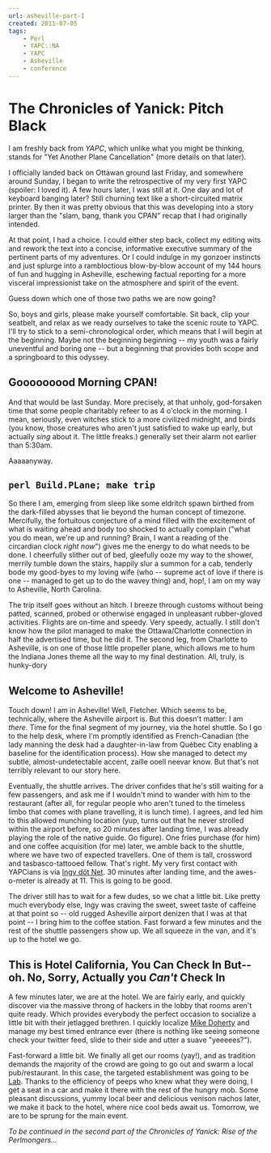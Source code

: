```yaml
---
url: asheville-part-I
created: 2011-07-05
tags:
    - Perl
    - YAPC::NA
    - YAPC
    - Asheville
    - conference
---
```


# The Chronicles of Yanick: Pitch Black

I am freshly back from *YAPC*, which unlike what you might
be thinking, stands for "Yet Another Plane Cancellation" (more details 
on that later).

I officially landed back on Ottawan ground last Friday, and somewhere around Sunday, 
I began to write the retrospective of my very first YAPC (spoiler: I loved it). 
A few hours later, I was still at it. One day and lot of keyboard banging
later? Still churning text like a short-circuited matrix printer.  By then it
was pretty obvious that this was developing into a story larger than the 
"slam, bang, thank you CPAN" recap that I had originally intended.

At that point, I had a choice. I could either step back, collect my editing
wits and rework the text into a concise, informative executive summary of 
the pertinent parts of my adventures. Or I could indulge in my gonzoer instincts
and just splurge into a rambloctious blow-by-blow account of my 144 hours of
fun and hugging in Asheville, eschewing factual reporting for a more
visceral impressionist take on the atmosphere and spirit of the event. 

Guess down which one of those two paths we are now going?

So, boys and girls, please make yourself comfortable. Sit back, 
clip your seatbelt, and relax as we ready ourselves to 
take the scenic route to YAPC.
I'll try to stick to a semi-chronological order,
which means that I will begin at the beginning.
Maybe not the beginning beginning -- my youth was a fairly
uneventful and boring one -- but a beginning that provides
both scope and a springboard to this odyssey.

## Gooooooood Morning CPAN!

And that would be last Sunday. More precisely, at that 
unholy, god-forsaken time that some people charitably refeer
to as 4 o'clock in the morning. I mean, seriously, even witches
stick to a more civilized midnight, and 
birds (you know, those creatures who aren't just satisfied to wake up
early, but actually *sing* about it. The little freaks.) generally set
their alarm not earlier than 5:30am.  

Aaaaanyway.

## `perl Build.PLane; make trip`

So there I am, emerging from sleep like some 
eldritch spawn birthed from the dark-filled abysses that lie beyond the human
concept of timezone. Mercifully, the fortuitous conjecture of a mind filled
with the excitement of what is waiting ahead and body too shocked 
to actually complain ("what you do mean, we're up and running? 
Brain, I want a reading of the circardian clock *right now*") gives me 
the energy to do what needs to be done. I
cheerfully slither out of bed, gleefully ooze my way to the shower,
merrily tumble down the stairs, happily slur a summon for a cab, 
tenderly bode my good-byes to my loving wife (who -- supreme act of love if
there is one -- managed to get up to do the wavey thing) and, hop!, I am
on my way to Asheville, North Carolina.

The trip itself goes without an hitch. I breeze through customs without
being patted, scanned, probed or otherwise engaged in unpleasant
rubber-gloved activities. Flights are on-time and speedy. Very speedy,
actually. I
still don't know how the pilot managed to make the Ottawa/Charlotte 
connection in half the advertised time, but he did it. The second
leg, from Charlotte to Asheville, is on one of those little propeller plane,
which allows me to hum the Indiana Jones theme all the way to my final
destination. All, truly, is hunky-dory

## Welcome to Asheville!

Touch down! I am in Asheville! Well, Fletcher. Which seems to be,
technically, where the Asheville airport is. But this doesn't
matter: I am *there*.  Time for the final segment of my journey,
via the hotel shuttle. So I go to the help desk, where I'm promptly
identified as French-Canadian (the lady manning the desk had a 
daughter-in-law from Québec City enabling a baseline for the identification
process). How she managed to detect my subtle, almost-undetectable accent,
zaille ooell neevar know. But that's not terribly relevant to our story here.

Eventually, the shuttle arrives.  The driver confides that he's still
waiting for a few passengers, and ask me if I wouldn't mind to wander
with him to the restaurant (after all, for regular people who aren't
tuned to the timeless limbo that comes with plane travelling, it is lunch time). 
I agrees, and led him
to this allowed munching location (yup, turns out that he never strolled
within the airport before, so 20 minutes after landing time, I was already
playing the role of the native guide. Go figure). One fries purchase (for him) and one
coffee acquisition (for me) later, we amble back to the shuttle, where we have
two of expected travellers. One of them is tall, crossword and tasbasco-tattooed
fellow. That's right. My very first contact with YAPCians is via 
[Ingy döt Net][ingy].  30 minutes after landing time, and the awes-o-meter is
already at 11. This is going to be good.

[ingy]: http://search.cpan.org/~ingy/

The driver still has to wait for a few dudes, so we chat a little bit. Like
pretty much everybody else, Ingy was craving the sweet, sweet taste of
caffeine at that point so -- old rugged Asheville airport denizen that I 
was at that point -- I bring him to the coffee station. Fast forward
a few minutes and the rest of the shuttle passengers show up. We 
all squeeze in the van, and it's up to the hotel we go.

## This is Hotel California, You Can Check In But-- oh. No, Sorry, Actually you *Can't* Check In

A few minutes later, we are at the hotel. We are fairly early, and quickly
discover via the massive throng of hackers in the lobby that rooms aren't quite ready. 
Which provides everybody the perfect occasion to socialize a little bit with
their jetlagged brethren. I quickly localize [Mike Doherty][doherty] and 
manage my best timed entrance ever (there is nothing like seeing someone check your
twitter feed, slide to their side and utter a suave "yeeeees?").

[doherty]: http://search.cpan.org/~doherty/

Fast-forward a little bit. We finally all get our rooms (yay!), and as
tradition demands the majority of the crowd are going to go out and
swarm a local pub/restaurant. In this case, the targeted establishment
was going to be [Lab][lab]. Thanks to the efficiency of peeps who knew
what they were doing, I get a seat in a car and make it there with the
rest of the hungry mob. Some pleasant discussions, yummy local beer and
delicious venison nachos later, we make it back to the hotel, where nice
cool beds await us.  Tomorrow, we are to be sprung for the main event.

[lab]: http://www.lexavebrew.com/


*To be continued in the second part of the Chronicles of Yanick: Rise of the
Perlmongers...*
